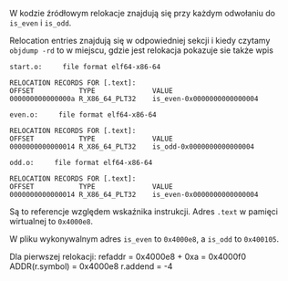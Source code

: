 W kodzie źródłowym relokacje znajdują się przy każdym odwołaniu do `is_even` i `is_odd`.

Relocation entries znajdują się w odpowiedniej sekcji i kiedy czytamy `objdump -rd`
to w miejscu, gdzie jest relokacja pokazuje sie także wpis 


```$ objdump -r {start.o,even.o,odd.o}
start.o:     file format elf64-x86-64

RELOCATION RECORDS FOR [.text]:
OFFSET           TYPE              VALUE 
000000000000000a R_X86_64_PLT32    is_even-0x0000000000000004

even.o:     file format elf64-x86-64

RELOCATION RECORDS FOR [.text]:
OFFSET           TYPE              VALUE 
0000000000000014 R_X86_64_PLT32    is_odd-0x0000000000000004

odd.o:     file format elf64-x86-64

RELOCATION RECORDS FOR [.text]:
OFFSET           TYPE              VALUE 
0000000000000014 R_X86_64_PLT32    is_even-0x0000000000000004
```

Są to referencje względem wskaźnika instrukcji.
Adres `.text` w pamięci wirtualnej to `0x4000e8`.

W pliku wykonywalnym adres `is_even` to `0x4000e8`, a `is_odd` to `0x400105`.

Dla pierwszej relokacji:
refaddr = 0x4000e8 + 0xa = 0x4000f0
ADDR(r.symbol) = 0x4000e8
r.addend = -4




